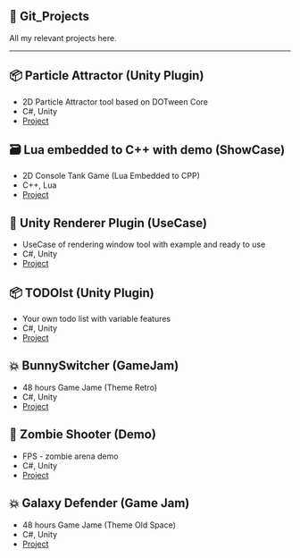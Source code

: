 :page_facing_up: Git_Projects
---------
All my relevant projects here.

---------

:package: Particle Attractor (Unity Plugin)
---------
* 2D Particle Attractor tool based on DOTween Core
* C#, Unity
* [Project](https://github.com/AdrianOrcik)

:card_file_box: Lua embedded to C++ with demo (ShowCase)
---------
* 2D Console Tank Game (Lua Embedded to CPP)
* C++, Lua
* [Project](https://github.com/AdrianOrcik/Lua_Embedded_ToCpp/blob/master/README.md)

:pencil: Unity Renderer Plugin (UseCase)
---------
* UseCase of rendering window tool with example and ready to use
* C#, Unity
* [Project](https://github.com/AdrianOrcik/Unity_UseCase_RenderingTool/blob/master/README.md)

:package: TODOIst (Unity Plugin)
---------
* Your own todo list with variable features
* C#, Unity
* [Project](https://github.com/AdrianOrcik/Unity_Plugin_TodoIst/blob/master/README.md)

:boom: BunnySwitcher (GameJam)
---------
* 48 hours Game Jame (Theme Retro)
* C#, Unity
* [Project](https://github.com/AdrianOrcik/Unity_GameJam_BunnySwitcher/blob/master/README.md)

:pushpin: Zombie Shooter (Demo)
---------
* FPS - zombie arena demo
* C#, Unity
* [Project](https://github.com/AdrianOrcik/Unity_Demo_ZombieShooter/blob/master/README.md)

:boom: Galaxy Defender (Game Jam)
---------
* 48 hours Game Jame (Theme Old Space)
* C#, Unity
* [Project](https://github.com/AdrianOrcik/Unity_GameJam_GalaxyDefender/blob/master/README.md)
